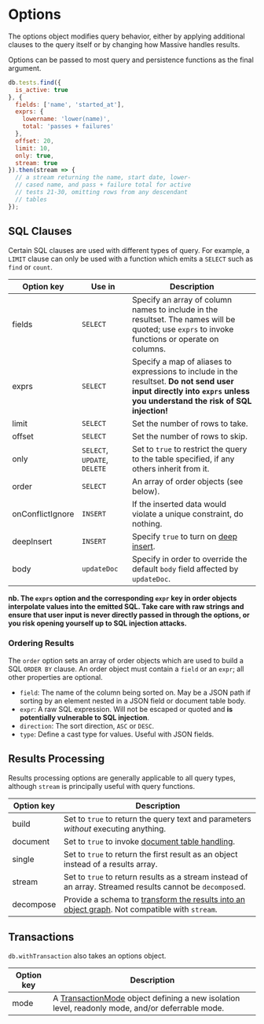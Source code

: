 # Options

The options object modifies query behavior, either by applying additional clauses to the query itself or by changing how Massive handles results.

Options can be passed to most query and persistence functions as the final argument.

```javascript
db.tests.find({
  is_active: true
}, {
  fields: ['name', 'started_at'],
  exprs: {
    lowername: 'lower(name)',
    total: 'passes + failures'
  },
  offset: 20,
  limit: 10,
  only: true,
  stream: true
}).then(stream => {
  // a stream returning the name, start date, lower-
  // cased name, and pass + failure total for active
  // tests 21-30, omitting rows from any descendant
  // tables
});
```

## SQL Clauses

Certain SQL clauses are used with different types of query. For example, a `LIMIT` clause can only be used with a function which emits a `SELECT` such as `find` or `count`.

| Option key       | Use in      | Description |
|------------------|-------------|-------------|
| fields           | `SELECT`    | Specify an array of column names to include in the resultset. The names will be quoted; use `exprs` to invoke functions or operate on columns. |
| exprs            | `SELECT`    | Specify a map of aliases to expressions to include in the resultset. **Do not send user input directly into `exprs` unless you understand the risk of SQL injection!** |
| limit            | `SELECT`    | Set the number of rows to take. |
| offset           | `SELECT`    | Set the number of rows to skip. |
| only             | `SELECT`, `UPDATE`, `DELETE` | Set to `true` to restrict the query to the table specified, if any others inherit from it. |
| order            | `SELECT`    | An array of order objects (see below). |
| onConflictIgnore | `INSERT`    | If the inserted data would violate a unique constraint, do nothing. |
| deepInsert       | `INSERT`    | Specify `true` to turn on [deep insert](persistence#deep-insert). |
| body             | `updateDoc` | Specify in order to override the default `body` field affected by `updateDoc`. |

**nb. The `exprs` option and the corresponding `expr` key in order objects interpolate values into the emitted SQL. Take care with raw strings and ensure that user input is never directly passed in through the options, or you risk opening yourself up to SQL injection attacks.**

### Ordering Results

The `order` option sets an array of order objects which are used to build a SQL `ORDER BY` clause. An order object must contain a `field` or an `expr`; all other properties are optional.

* `field`: The name of the column being sorted on. May be a JSON path if sorting by an element nested in a JSON field or document table body.
* `expr`: A raw SQL expression. Will not be escaped or quoted and **is potentially vulnerable to SQL injection**.
* `direction`: The sort direction, `ASC` or `DESC`.
* `type`: Define a cast type for values. Useful with JSON fields.

## Results Processing

Results processing options are generally applicable to all query types, although `stream` is principally useful with query functions.

| Option key | Description |
|------------|-------------|
| build      | Set to `true` to return the query text and parameters *without* executing anything. |
| document   | Set to `true` to invoke [document table handling](documents). |
| single     | Set to `true` to return the first result as an object instead of a results array. |
| stream     | Set to `true` to return results as a stream instead of an array. Streamed results cannot be `decompose`d. |
| decompose  | Provide a schema to [transform the results into an object graph](decomposition). Not compatible with `stream`. |

## Transactions

`db.withTransaction` also takes an options object.

| Option key | Description |
|------------|-------------|
| mode       | A [TransactionMode](https://vitaly-t.github.io/pg-promise/txMode.TransactionMode.html) object defining a new isolation level, readonly mode, and/or deferrable mode. |
